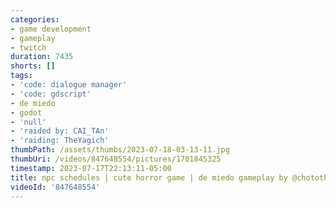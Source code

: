 ```yaml
---
categories:
- game development
- gameplay
- twitch
duration: 7435
shorts: []
tags:
- 'code: dialogue manager'
- 'code: gdscript'
- de miedo
- godot
- 'null'
- 'raided by: CAI_TAn'
- 'raiding: TheYagich'
thumbPath: /assets/thumbs/2023-07-18-03-13-11.jpg
thumbUri: /videos/847648554/pictures/1701845325
timestamp: 2023-07-17T22:13:11-05:00
title: npc schedules | cute horror game | de miedo gameplay by @chotothebright too
videoId: '847648554'
---
```

